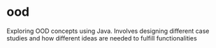 # ood
Exploring OOD concepts using Java. Involves designing different case studies and how different ideas are needed to fulfill functionalities
